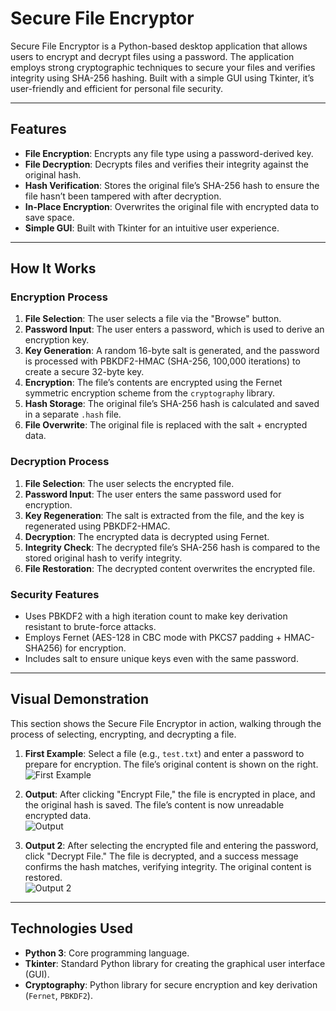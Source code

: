 # Secure File Encryptor

Secure File Encryptor is a Python-based desktop application that allows users to encrypt and decrypt files using a password. The application employs strong cryptographic techniques to secure your files and verifies integrity using SHA-256 hashing. Built with a simple GUI using Tkinter, it’s user-friendly and efficient for personal file security.

---

## Features
- **File Encryption**: Encrypts any file type using a password-derived key.
- **File Decryption**: Decrypts files and verifies their integrity against the original hash.
- **Hash Verification**: Stores the original file’s SHA-256 hash to ensure the file hasn’t been tampered with after decryption.
- **In-Place Encryption**: Overwrites the original file with encrypted data to save space.
- **Simple GUI**: Built with Tkinter for an intuitive user experience.

---

## How It Works

### Encryption Process
1. **File Selection**: The user selects a file via the "Browse" button.
2. **Password Input**: The user enters a password, which is used to derive an encryption key.
3. **Key Generation**: A random 16-byte salt is generated, and the password is processed with PBKDF2-HMAC (SHA-256, 100,000 iterations) to create a secure 32-byte key.
4. **Encryption**: The file’s contents are encrypted using the Fernet symmetric encryption scheme from the `cryptography` library.
5. **Hash Storage**: The original file’s SHA-256 hash is calculated and saved in a separate `.hash` file.
6. **File Overwrite**: The original file is replaced with the salt + encrypted data.

### Decryption Process
1. **File Selection**: The user selects the encrypted file.
2. **Password Input**: The user enters the same password used for encryption.
3. **Key Regeneration**: The salt is extracted from the file, and the key is regenerated using PBKDF2-HMAC.
4. **Decryption**: The encrypted data is decrypted using Fernet.
5. **Integrity Check**: The decrypted file’s SHA-256 hash is compared to the stored original hash to verify integrity.
6. **File Restoration**: The decrypted content overwrites the encrypted file.

### Security Features
- Uses PBKDF2 with a high iteration count to make key derivation resistant to brute-force attacks.
- Employs Fernet (AES-128 in CBC mode with PKCS7 padding + HMAC-SHA256) for encryption.
- Includes salt to ensure unique keys even with the same password.

---

## Visual Demonstration

This section shows the Secure File Encryptor in action, walking through the process of selecting, encrypting, and decrypting a file.

1. **First Example**: Select a file (e.g., `test.txt`) and enter a password to prepare for encryption. The file’s original content is shown on the right.  
   ![First Example](images/first-example.png)

2. **Output**: After clicking "Encrypt File," the file is encrypted in place, and the original hash is saved. The file’s content is now unreadable encrypted data.  
   ![Output](images/output.png)

3. **Output 2**: After selecting the encrypted file and entering the password, click "Decrypt File." The file is decrypted, and a success message confirms the hash matches, verifying integrity. The original content is restored.  
   ![Output 2](images/output-2.png)

---

## Technologies Used
- **Python 3**: Core programming language.
- **Tkinter**: Standard Python library for creating the graphical user interface (GUI).
- **Cryptography**: Python library for secure encryption and key derivation (`Fernet`, `PBKDF2`).
